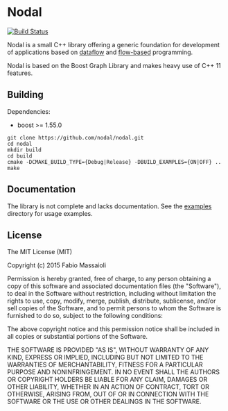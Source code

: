 # Nodal

[![Build Status](https://travis-ci.org/nodal/nodal.svg?branch=master)](https://travis-ci.org/nodal/nodal)

Nodal is a small C++ library offering a generic foundation for development of
applications based on
[dataflow](http://en.wikipedia.org/wiki/Dataflow_programming) and
[flow-based](http://en.wikipedia.org/wiki/Flow-based_programming) programming.

Nodal is based on the Boost Graph Library and makes heavy use of C++ 11
features.

## Building

Dependencies:

  * boost >= 1.55.0

```
git clone https://github.com/nodal/nodal.git
cd nodal
mkdir build
cd build
cmake -DCMAKE_BUILD_TYPE={Debug|Release} -DBUILD_EXAMPLES={ON|OFF} ..
make
```

## Documentation

The library is not complete and lacks documentation. See the
[examples](https://github.com/nodal/nodal/tree/master/examples)
directory for usage examples.

## License

The MIT License (MIT)

Copyright (c) 2015 Fabio Massaioli

Permission is hereby granted, free of charge, to any person obtaining a copy
of this software and associated documentation files (the "Software"), to deal
in the Software without restriction, including without limitation the rights
to use, copy, modify, merge, publish, distribute, sublicense, and/or sell
copies of the Software, and to permit persons to whom the Software is
furnished to do so, subject to the following conditions:

The above copyright notice and this permission notice shall be included in
all copies or substantial portions of the Software.

THE SOFTWARE IS PROVIDED "AS IS", WITHOUT WARRANTY OF ANY KIND, EXPRESS OR
IMPLIED, INCLUDING BUT NOT LIMITED TO THE WARRANTIES OF MERCHANTABILITY,
FITNESS FOR A PARTICULAR PURPOSE AND NONINFRINGEMENT. IN NO EVENT SHALL THE
AUTHORS OR COPYRIGHT HOLDERS BE LIABLE FOR ANY CLAIM, DAMAGES OR OTHER
LIABILITY, WHETHER IN AN ACTION OF CONTRACT, TORT OR OTHERWISE, ARISING FROM,
OUT OF OR IN CONNECTION WITH THE SOFTWARE OR THE USE OR OTHER DEALINGS IN
THE SOFTWARE.
